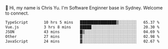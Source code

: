 👋 Hi, my name is Chris Yu. I'm Software Enginner base in Sydney. Welcome to connect.

<!--START_SECTION:waka-->

```txt
TypeScript       10 hrs 5 mins   ████████████████▒░░░░░░░░   65.37 %
Vue.js           3 hrs 8 mins    █████░░░░░░░░░░░░░░░░░░░░   20.30 %
JSON             43 mins         █▒░░░░░░░░░░░░░░░░░░░░░░░   04.69 %
Other            27 mins         ▓░░░░░░░░░░░░░░░░░░░░░░░░   02.98 %
JavaScript       24 mins         ▓░░░░░░░░░░░░░░░░░░░░░░░░   02.67 %
```

<!--END_SECTION:waka-->
